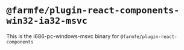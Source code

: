 # `@farmfe/plugin-react-components-win32-ia32-msvc`

This is the i686-pc-windows-msvc binary for `@farmfe/plugin-react-components`
